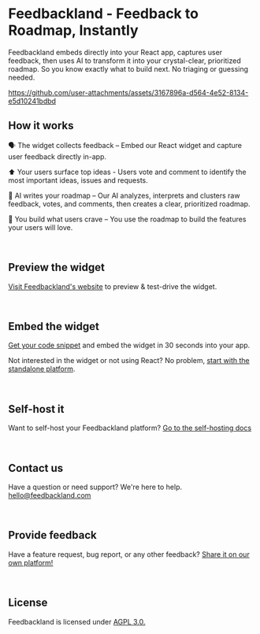 # Feedbackland - Feedback to Roadmap, Instantly

Feedbackland embeds directly into your React app, captures user feedback, then uses AI to transform it into your crystal-clear, prioritized roadmap. So you know exactly what to build next. No triaging or guessing needed.

https://github.com/user-attachments/assets/3167896a-d564-4e52-8134-e5d10241bdbd

## How it works

🗣️ The widget collects feedback – Embed our React widget and capture user feedback directly in-app.

⬆️ Your users surface top ideas - Users vote and comment to identify the most important ideas, issues and requests.

🤖 AI writes your roadmap – Our AI analyzes, interprets and clusters raw feedback, votes, and comments, then creates a clear, prioritized roadmap.

🚀 You build what users crave – You use the roadmap to build the features your users will love.

&nbsp;

## Preview the widget

[Visit Feedbackland's website](https://www.feedbackland.com) to preview & test-drive the widget.

&nbsp;

## Embed the widget

[Get your code snippet](https://www.feedbackland.com/#embed) and embed the widget in 30 seconds into your app.

Not interested in the widget or not using React? No problem, [start with the standalone platform](https://get-started.feedbackland.com).

&nbsp;

## Self-host it

Want to self-host your Feedbackland platform? [Go to the self-hosting docs](https://github.com/feedbackland/feedbackland/blob/main/SELFHOSTING.md)

&nbsp;

## Contact us

Have a question or need support? We're here to help. [hello@feedbackland.com](mailto:hello@feedbackland.com)

&nbsp;

## Provide feedback

Have a feature request, bug report, or any other feedback? [Share it on our own platform!](https://dogfood.feedbackland.com)

&nbsp;

## License

Feedbackland is licensed under [AGPL 3.0.](https://github.com/feedbackland/feedbackland?tab=AGPL-3.0-1-ov-file)
